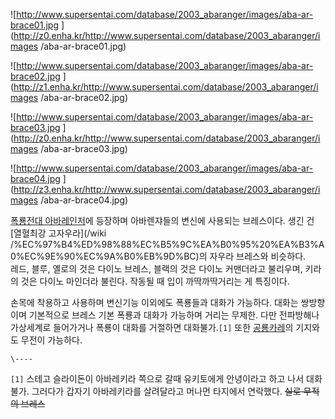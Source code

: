 ![http://www.supersentai.com/database/2003_abaranger/images/aba-ar-brace01.jpg
](http://z0.enha.kr/http://www.supersentai.com/database/2003_abaranger/images
/aba-ar-brace01.jpg)

![http://www.supersentai.com/database/2003_abaranger/images/aba-ar-brace02.jpg
](http://z1.enha.kr/http://www.supersentai.com/database/2003_abaranger/images
/aba-ar-brace02.jpg)

![http://www.supersentai.com/database/2003_abaranger/images/aba-ar-brace03.jpg
](http://z0.enha.kr/http://www.supersentai.com/database/2003_abaranger/images
/aba-ar-brace03.jpg)

![http://www.supersentai.com/database/2003_abaranger/images/aba-ar-brace04.jpg
](http://z3.enha.kr/http://www.supersentai.com/database/2003_abaranger/images
/aba-ar-brace04.jpg)

[폭룡전대 아바레인저](%ED%8F%AD%EB%A3%A1%EC%A0%84%EB%8C%80%20%EC%95%84%EB%B0%94%EB%A0%88%EC%9D%B8%EC%A0%80.md)에 등장하며 아바렌쟈들의 변신에 사용되는 브레스이다. 생긴 건 [열혈최강 고자우라](/wiki
/%EC%97%B4%ED%98%88%EC%B5%9C%EA%B0%95%20%EA%B3%A0%EC%9E%90%EC%9A%B0%EB%9D%BC)의
자우라 브레스와 비슷하다.  
레드, 블루, 옐로의 것은 다이노 브레스, 블랙의 것은 다이노 커맨더라고 불리우며, 키라의 것은 다이노 마인더라 불린다. 작동될 때 입이
까딱까딱거리는 게 특징이다.

손목에 착용하고 사용하며 변신기능 이외에도 폭룡들과 대화가 가능하다. 대화는 쌍방향이며 기본적으로 브레스 기본 폭룡과 대화가 가능하며 거리는
무제한. 다만 전파방해나 가상세계로 들어가거나 폭룡이 대화를 거절하면 대화불가.`[1]` 또한
[공룡카레](%EA%B3%B5%EB%A3%A1%EC%B9%B4%EB%A0%88.md)의 기지와도 무전이 가능하다.

`\----`

`[1]` 스테고 슬라이돈이 아바레키라 쪽으로 갈때 유키토에게 안녕이라고 하고 나서 대화불가. 그러다가 갑자기 아바레키라를 살려달라고 머나먼
타지에서 연락했다. <del>실로 무적의 브레스</del>

